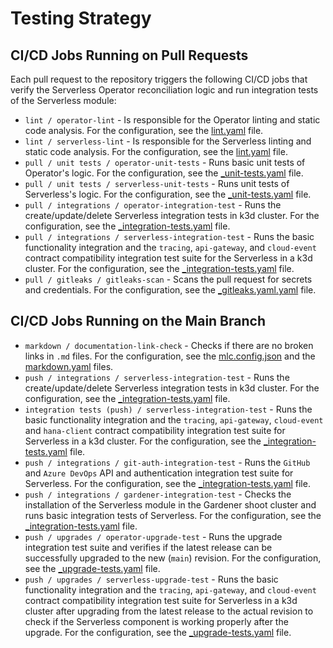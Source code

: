 # Testing Strategy

## CI/CD Jobs Running on Pull Requests

Each pull request to the repository triggers the following CI/CD jobs that verify the Serverless Operator reconciliation logic and run integration tests of the Serverless module:

- `lint / operator-lint` - Is responsible for the Operator linting and static code analysis. For the configuration, see the [lint.yaml](https://github.com/kyma-project/serverless/blob/main/.github/workflows/lint.yaml) file.
- `lint / serverless-lint` - Is responsible for the Serverless linting and static code analysis. For the configuration, see the [lint.yaml](https://github.com/kyma-project/serverless/blob/main/.github/workflows/lint.yaml) file.
- `pull / unit tests / operator-unit-tests` - Runs basic unit tests of Operator's logic. For the configuration, see the [_unit-tests.yaml](https://github.com/kyma-project/serverless/blob/main/.github/workflows/_unit-tests.yaml) file.
- `pull / unit tests / serverless-unit-tests` - Runs unit tests of Serverless's logic. For the configuration, see the [_unit-tests.yaml](https://github.com/kyma-project/serverless/blob/main/.github/workflows/_unit-tests.yaml) file.
- `pull / integrations / operator-integration-test` - Runs the create/update/delete Serverless integration tests in k3d cluster. For the configuration, see the [_integration-tests.yaml](https://github.com/kyma-project/serverless/blob/main/.github/workflows/_integration-tests.yaml) file.
- `pull / integrations / serverless-integration-test` - Runs the basic functionality integration and the `tracing`, `api-gateway`, and `cloud-event` contract compatibility integration test suite for the Serverless in a k3d cluster. For the configuration, see the [_integration-tests.yaml](https://github.com/kyma-project/serverless/blob/main/.github/workflows/_integration-tests.yaml) file.
- `pull / gitleaks / gitleaks-scan` - Scans the pull request for secrets and credentials. For the configuration, see the [_gitleaks.yaml.yaml](https://github.com/kyma-project/serverless/blob/main/.github/workflows/_gitleaks.yaml) file.

## CI/CD Jobs Running on the Main Branch

- `markdown / documentation-link-check` - Checks if there are no broken links in `.md` files. For the configuration, see the [mlc.config.json](https://github.com/kyma-project/serverless/blob/main/.mlc.config.json) and the [markdown.yaml](https://github.com/kyma-project/serverless/blob/main/.github/workflows/markdown.yaml) files.
- `push / integrations / serverless-integration-test` - Runs the create/update/delete Serverless integration tests in k3d cluster. For the configuration, see the [_integration-tests.yaml](https://github.com/kyma-project/serverless/blob/main/.github/workflows/_integration-tests.yaml) file.
- `integration tests (push) / serverless-integration-test` - Runs the basic functionality integration and the `tracing`, `api-gateway`, `cloud-event` and `hana-client` contract compatibility integration test suite for Serverless in a k3d cluster. For the configuration, see the [_integration-tests.yaml](https://github.com/kyma-project/serverless/blob/main/.github/workflows/_integration-tests.yaml) file.
- `push / integrations / git-auth-integration-test` - Runs the `GitHub` and `Azure DevOps` API and authentication integration test suite for Serverless. For the configuration, see the [_integration-tests.yaml](https://github.com/kyma-project/serverless/blob/main/.github/workflows/_integration-tests.yaml) file.
- `push / integrations / gardener-integration-test` - Checks the installation of the Serverless module in the Gardener shoot cluster and runs basic integration tests of Serverless. For the configuration, see the [_integration-tests.yaml](https://github.com/kyma-project/serverless/blob/main/.github/workflows/_integration-tests.yaml) file.
- `push / upgrades / operator-upgrade-test` - Runs the upgrade integration test suite and verifies if the latest release can be successfully upgraded to the new (`main`) revision. For the configuration, see the [_upgrade-tests.yaml](https://github.com/kyma-project/serverless/blob/main/.github/workflows/_upgrade-tests.yaml) file.
- `push / upgrades / serverless-upgrade-test` - Runs the basic functionality integration and the `tracing`, `api-gateway`, and `cloud-event` contract compatibility integration test suite for Serverless in a k3d cluster after upgrading from the latest release to the actual revision to check if the Serverless component is working properly after the upgrade. For the configuration, see the [_upgrade-tests.yaml](https://github.com/kyma-project/serverless/blob/main/.github/workflows/_upgrade-tests.yaml) file.
